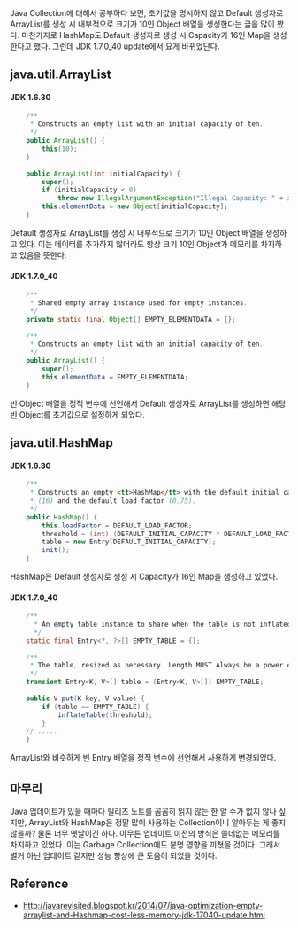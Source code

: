 Java Collection에 대해서 공부하다 보면, 초기값을 명시하지 않고 Default 생성자로 ArrayList를 생성 시 내부적으로 크기가 10인 Object 배열을 생성한다는 글을 많이 봤다. 마찬가지로 HashMap도 Default 생성자로 생성 시 Capacity가 16인 Map을 생성한다고 했다. 그런데 JDK 1.7.0_40 update에서 요게 바뀌었단다.

## java.util.ArrayList

#### JDK 1.6.30

```java
    /**
     * Constructs an empty list with an initial capacity of ten.
     */
    public ArrayList() {
        this(10);
    }
 
    public ArrayList(int initialCapacity) {
        super();
        if (initialCapacity < 0)
            throw new IllegalArgumentException("Illegal Capacity: " + initialCapacity);
        this.elementData = new Object[initialCapacity];
    }
```

Default 생성자로 ArrayList를 생성 시 내부적으로 크기가 10인 Object 배열을 생성하고 있다. 이는 데이터를 추가하지 않더라도 항상 크기 10인 Object가 메모리를 차지하고 있음을 뜻한다.

#### JDK 1.7.0_40

```java
    /**
     * Shared empty array instance used for empty instances.
     */
    private static final Object[] EMPTY_ELEMENTDATA = {};
 
    /**
     * Constructs an empty list with an initial capacity of ten.
     */
    public ArrayList() {
        super();
        this.elementData = EMPTY_ELEMENTDATA;
    }
```

빈 Object 배열을 정적 변수에 선언해서 Default 생성자로 ArrayList를 생성하면 해당 빈 Object를 초기값으로 설정하게 되었다.

## java.util.HashMap

#### JDK 1.6.30

```java
    /**
     * Constructs an empty <tt>HashMap</tt> with the default initial capacity
     * (16) and the default load factor (0.75).
     */
    public HashMap() {
        this.loadFactor = DEFAULT_LOAD_FACTOR;
        threshold = (int) (DEFAULT_INITIAL_CAPACITY * DEFAULT_LOAD_FACTOR);
        table = new Entry[DEFAULT_INITIAL_CAPACITY];
        init();
    }
```

HashMap은 Default 생성자로 생성 시 Capacity가 16인 Map을 생성하고 있었다.

#### JDK 1.7.0_40

```java
    /**
      * An empty table instance to share when the table is not inflated.
      */
    static final Entry<?, ?>[] EMPTY_TABLE = {};
 
    /**
     * The table, resized as necessary. Length MUST Always be a power of two.
     */
    transient Entry<K, V>[] table = (Entry<K, V>[]) EMPTY_TABLE;
 
    public V put(K key, V value) {
        if (table == EMPTY_TABLE) {
            inflateTable(threshold);
        }
    // .....
    }
```

ArrayList와 비슷하게 빈 Entry 배열을 정적 변수에 선언해서 사용하게 변경되었다.

## 마무리

Java 업데이트가 있을 때마다 릴리즈 노트를 꼼꼼히 읽지 않는 한 알 수가 없지 않나 싶지만, ArrayList와 HashMap은 정말 많이 사용하는 Collection이니 알아두는 게 좋지 않을까? 물론 너무 옛날이긴 하다. 아무튼 업데이트 이전의 방식은 쓸데없는 메모리를 차지하고 있었다. 이는 Garbage Collection에도 분명 영향을 끼쳤을 것이다. 그래서 별거 아닌 업데이트 같지만 성능 향상에 큰 도움이 되었을 것이다.

## Reference
* <http://javarevisited.blogspot.kr/2014/07/java-optimization-empty-arraylist-and-Hashmap-cost-less-memory-jdk-17040-update.html>